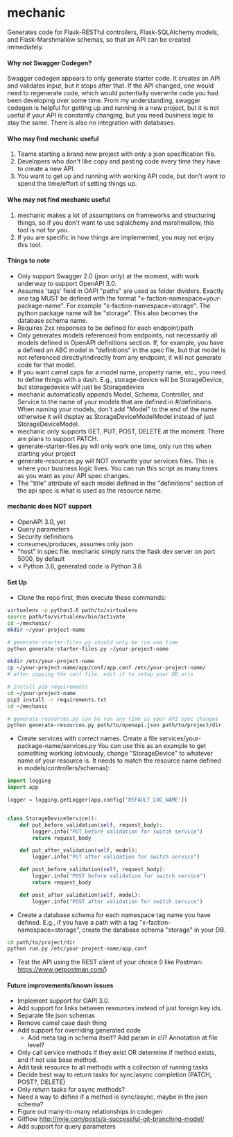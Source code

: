 # mechanic

Generates code for Flask-RESTful controllers, Flask-SQLAlchemy models, and Flask-Marshmallow schemas, so that an API can be created immediately.

#### Why not Swagger Codegen? ####
Swagger codegen appears to only generate starter code. It creates an API and validates input, but it stops after that. If the API changed, one would need to regenerate code, which would potentially overwrite code you had been developing over some time. From my understanding, swagger codegen is helpful for getting up and running in a new project, but it is not useful if your API is constantly changing, but you need business logic to stay the same. There is also no integration with databases.

#### Who may find mechanic useful ####
1) Teams starting a brand new project with only a json specification file.
2) Developers who don't like copy and pasting code every time they have to create a new API.
3) You want to get up and running with working API code, but don't want to spend the time/effort of setting things up.

#### Who may not find mechanic useful ####
1) mechanic makes a lot of assumptions on frameworks and structuring things, so if you don't want to use sqlalchemy and marshmallow, this tool is not for you.
2) If you are specific in how things are implemented, you may not enjoy this tool.

#### Things to note
- Only support Swagger 2.0 (json only) at the moment, with work underway to support OpenAPI 3.0.
- Assumes 'tags' field in OAPI "paths" are used as folder dividers. Exactly one tag MUST be defined with the format "x-faction-namespace=your-package-name". For example "x-faction-namespace=storage". The python package name will be "storage". This also becomes the database schema name.
- Requires 2xx responses to be defined for each endpoint/path
- Only generates models referenced from endpoints, not necessarily all models defined in OpenAPI definitions section. If, for example, you have a defined an ABC model in "definitions" in the spec file, but that model is not referenced directly/indirectly from any endpoint, it will not generate code for that model. 
- If you want camel caps for a model name, property name, etc., you need to define things with a dash. E.g., storage-device will be StorageDevice, but storagedevice will just be Storagedevice
- mechanic automatically appends Model, Schema, Controller, and Service to the name of your models that are defined in #/definitions. When naming your models, don't add "Model" to the end of the name otherwise it will display as StorageDeviceModelModel instead of just StorageDeviceModel.
- mechanic only supports GET, PUT, POST, DELETE at the moment. There are plans to support PATCH.
- generate-starter-files.py will only work one time, only run this when starting your project
- generate-resources.py will NOT overwrite your services files. This is where your business logic lives. You can run this script as many times as you want as your API spec changes.
- The "title" attribute of each model defined in the "definitions" section of the api spec is what is used as the resource name.

#### mechanic does NOT support ####
- OpenAPI 3.0, yet
- Query parameters
- Security definitions
- consumes/produces, assumes only json
- "host" in spec file. mechanic simply runs the flask dev server on port 5000, by default
- < Python 3.6, generated code is Python 3.6


#### Set Up
- Clone the repo first, then execute these commands:
```bash
virtualenv -p python3.6 path/to/virtualenv
source path/to/virtualenv/bin/activate
cd ~/mechanic/
mkdir ~/your-project-name

# generate-starter-files.py should only be run one time
python generate-starter-files.py ~/your-project-name

mkdir /etc/your-project-name
cp ~/your-project-name/app/conf/app.conf /etc/your-project-name/
# after copying the conf file, edit it to setup your DB urls

# install pip requirements
cd ~/your-project-name
pip3 install -r requirements.txt
cd ~/mechanic

# generate-resources.py can be run any time as your API spec changes
python generate-resources.py path/to/openapi.json path/to/project/dir
```
- Create services with correct names. Create a file services/your-package-name/services.py You can use this as an example to get something working (obviously, change "StorageDevice" to whatever  name of your resource is. It needs to match the resource name defined in models/controllers/schemas):

```python
import logging
import app

logger = logging.getLogger(app.config['DEFAULT_LOG_NAME'])


class StorageDeviceService():
    def put_before_validation(self, request_body):
        logger.info("PUT before validation for switch service")
        return request_body

    def put_after_validation(self, model):
        logger.info("PUT after validation for switch service")

    def post_before_validation(self, request_body):
        logger.info("POST before validation for switch service")
        return request_body

    def post_after_validation(self, model):
        logger.info("POST after validation for switch service")
```
- Create a database schema for each namespace tag name you have defined. E.g., if you have a path with a tag "x-faction-namespace=storage", create the database schema "storage" in your DB.
```bash
cd path/to/project/dir
python run.py /etc/your-project-name/app.conf
```
- Test the API using the REST client of your choice (I like Postman: https://www.getpostman.com/)

#### Future improvements/known issues
- Implement support for OAPI 3.0.
- Add support for links between resources instead of just foreign key ids.
- Separate file json schemas 
- Remove camel case dash thing
- Add support for overriding generated code 
    - Add meta tag in schema itself? Add param in cli? Annotation at file level?
- Only call service methods if they exist OR determine if method exists, and if not use base method.
- Add task resource to all methods with a collection of running tasks
- Decide best way to return tasks for sync/async completion (PATCH, POST?, DELETE)
- Only return tasks for async methods?
- Need a way to define if a method is sync/async, maybe in the json schema?
- Figure out many-to-many relationships in codegen
- Gitflow http://nvie.com/posts/a-successful-git-branching-model/
- Add support for query parameters
